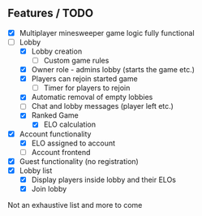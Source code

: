 
<!-- ROADMAP -->
## Features / TODO

- [x] Multiplayer minesweeper game logic fully functional
- [ ] Lobby
	- [x] Lobby creation
	 	- [ ] Custom game rules
	- [x] Owner role - admins lobby (starts the game etc.)
	- [x] Players can rejoin started game 
		- [ ] Timer for players to rejoin
	- [x] Automatic removal of empty lobbies
	- [ ] Chat and lobby messages (player left etc.)
	- [x] Ranked Game
		- [x] ELO calculation
- [x] Account functionality
	- [x] ELO assigned to account
	- [ ] Account frontend
- [x] Guest functionality (no registration)
- [x] Lobby list
	- [x] Display players inside lobby and their ELOs
	- [x] Join lobby

 Not an exhaustive list and more to come


